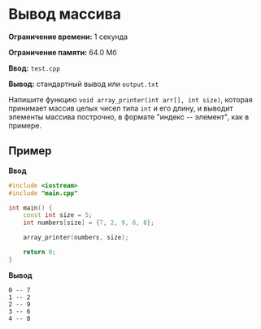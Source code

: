 # Вывод массива

**Ограничение времени:** 1 секунда

**Ограничение памяти:** 64.0 Мб

**Ввод:** `test.cpp`

**Вывод:** стандартный вывод или `output.txt`

Напишите функцию `void array_printer(int arr[], int size)`, которая принимает массив целых чисел типа `int` и его длину, и выводит элементы массива построчно, в формате "индекс -- элемент", как в примере.

## Пример

**Ввод**
```cpp
#include <iostream>
#include "main.cpp"

int main() {
    const int size = 5;
    int numbers[size] = {7, 2, 9, 6, 8};

    array_printer(numbers, size);

    return 0;
}
```

**Вывод**
```
0 -- 7
1 -- 2
2 -- 9
3 -- 6
4 -- 8